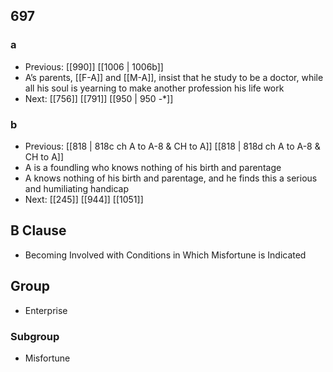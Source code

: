 ## 697
### a
- Previous: [[990]] [[1006 | 1006b]] 
- A’s parents, [[F-A]] and [[M-A]], insist that he study to be a doctor, while all his soul is yearning to make another profession his life work
- Next: [[756]] [[791]] [[950 | 950 -*]] 

### b
- Previous: [[818 | 818c ch A to A-8 &amp; CH to A]] [[818 | 818d ch A to A-8 &amp; CH to A]] 
- A is a foundling who knows nothing of his birth and parentage
- A knows nothing of his birth and parentage, and he finds this a serious and humiliating handicap
- Next: [[245]] [[944]] [[1051]] 

## B Clause
- Becoming Involved with Conditions in Which Misfortune is Indicated

## Group
- Enterprise

### Subgroup
- Misfortune

